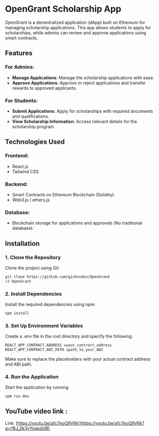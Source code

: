 # OpenGrant Scholarship App

OpenGrant is a decentralized application (dApp) built on Ethereum for managing scholarship applications. This app allows students to apply for scholarships, while admins can review and approve applications using smart contracts.

## Features

### For Admins:
- **Manage Applications**: Manage the scholarship applications with ease.
- **Approve Applications**: Approve or reject applications and transfer rewards to approved applicants.

### For Students:
- **Submit Applications**: Apply for scholarships with required documents and qualifications.
- **View Scholarship Information**: Access relevant details for the scholarship program.

## Technologies Used

### Frontend:
- React.js
- Tailwind CSS

### Backend:
- Smart Contracts on Ethereum Blockchain (Solidity)
- Web3.js / ethers.js

### Database:
- Blockchain storage for applications and approvals (No traditional database).

## Installation

### 1. Clone the Repository
Clone the project using Git:

```bash
git clone https://github.com/gishnudev/OpenGrand
cd OpenGrant
```
### 2. Install Dependencies
Install the required dependencies using npm:
```bash
npm install
```
### 3. Set Up Environment Variables
Create a .env file in the root directory and specify the following:
```bash
REACT_APP_CONTRACT_ADDRESS =your_contract_address
REACT_APP_CONTRACT_ABI_PATH =path_to_your_ABI

```
Make sure to replace the placeholders with your actual contract address and ABI path.
### 4. Run the Application
Start the application by running:
```bash
npm run dev

```
## YouTube video link :
Link: [https://youtu.be/afc7eoQ9V6k](https://youtu.be/afc7eoQ9V6k?si=fBJ_0k3yYoqezblB)
